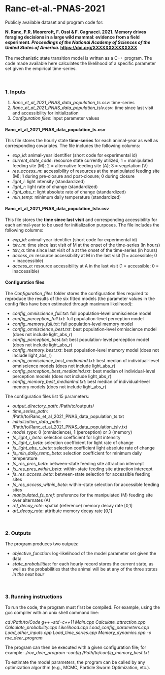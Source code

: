 # Ranc-et-al.-PNAS-2021

Publicly available dataset and program code for:

**N. Ranc, P.R. Moorcroft, F. Ossi & F. Cagnacci. 2021. Memory drives foraging decisions in a large wild mammal: evidence from a field experiment. *Proceedings of the National Academy of Sciences of the United States of America*. https://doi.org/XXXXXXXXXXXXXX**
<br> 
<br>
The mechanistic state transition model is written as a C++ program. The code made available here calculates the likelihood of a specific parameter set given the empirical time-series.\
<br>
<br>

### 1. Inputs
1. *Ranc_et_al_2021_PNAS_data_population_ts.csv*: time-series
1. *Ranc_et_al_2021_PNAS_data_population_tslv.csv*: time since last visit and accessibility for initialization
1. *Configuration files*: input parameter values

#### Ranc_et_al_2021_PNAS_data_population_ts.csv
This file stores the hourly state **time-series** for each animal-year as well as corresponding covariates. The file includes the following columns:
* *exp_id*: animal-year identifier (short code for experimental id)
* *current_state_code*: resource state currently utilized; 1 = manipulated feeding site (M); 2 = alternative feeding site (A); 3 = vegetation (V)
* *res_access_m*: accessibility of resources at the manipulated feeding site (M); 1 during pre-closure and post-closure; 0 during closure
* *light_i*: light intensity (standardized)
* *light_r*: light rate of change (standardized)
* *light_abs_r*: light absolute rate of change (standardized)
* *min_temp*: minimum daily temperature (standardized)

#### Ranc_et_al_2021_PNAS_data_population_tslv.csv
This file stores the **time since last visit** and corresponding accessibility for each animal-year to be used for initialization purposes. The file includes the following columns:
* *exp_id*: animal-year identifier (short code for experimental id)
* *tslv_m*: time since last visit of M at the onset of the time-series (in hours)
* *tslv_a*: time since last visit of a at the onset of the time-series (in hours)
* *access_m*: resource accessibility at M in the last visit (1 = accessible; 0 = inaccessible)
* *access_a*: resource accessibility at A in the last visit (1 = accessible; 0 = inaccessible)

#### Configuration files
The *Configuration_files* folder stores the configuration files required to reproduce the results of the six fitted models (the parameter values in the config files have been estimated through maximum likelihood):
* *config_omniscience_full.txt*: full population-level omniscience model
* *config_perception_full.txt*: full population-level perception model
* *config_memory_full.txt*: full population-level memory model
* *config_omniscience_best.txt*: best population-level omniscience model (does not include light_abs_r)
* *config_perception_best.txt*: best population-level perception model (does not include light_abs_r)
* *config_memory_best.txt*: best population-level memory model (does not include light_abs_r)
* *config_omniscience_best_medianInd.txt*: best median of individual-level omniscience models (does not include light_abs_r)
* *config_perception_best_medianInd.txt*: best median of individual-level perception models (does not include light_abs_r)
* *config_memory_best_medianInd.txt*: best median of individual-level memory models (does not include light_abs_r)

The configuration files list 15 parameters:
* *output_directory_path*: /Path/to/outputs/
* *time_series_path*: /Path/to/Ranc_et_al_2021_PNAS_data_population_ts.txt
* *initialization_data_path*: /Path/to/Ranc_et_al_2021_PNAS_data_population_tslv.txt
* *model_type*: 0 (omniscience), 1 (perception) or 3 (memory)
* *fs_light_i_beta*: selection coefficient for light intensity
* *fs_light_r_beta*: selection coefficient for light rate of change
* *fs_light_abs_r_beta*: selection coefficient light absolute rate of change
* *fs_min_daily_temp_beta*: selection coefficient for minimum daily temperature
* *fs_res_pres_beta*: between-state feeding site attraction intercept
* *fs_res_pres_within_beta*: within-state feeding site attraction intercept
* *fs_res_access_beta*: between-state selection for accessible feeding sites
* *fs_res_access_within_beta*: within-state selection for accessible feeding sites
* *manipulated_fs_pref*: preference for the manipulated (M) feeding site over alternates (A)
* *ref_decay_rate*: spatial (reference) memory decay rate [0,1]
* *att_decay_rate*: attribute memory decay rate [0,1]
<br>


### 2. Outputs
The program produces two outputs:
* *objective_function*: log-likelihood of the model parameter set given the data
* *state_probabilities*: for each hourly record stores the current state, as well as the probabilities that the animal will be at any of the three states *in the next hour*
<br>


### 3. Running instructions
To run the code, the program must first be compiled. For example, using the gcc compiler with an unix shell command line:

*cd /Path/to/Code*
*g++ -std=c++11 Main.cpp Calculate_attraction.cpp Calculate_probability.cpp Likelihood.cpp Load_config_parameters.cpp Load_other_inputs.cpp Load_time_series.cpp Memory_dynamics.cpp -o roe_deer_program*
<br>

The program can then be executed with a given configuration file; for example:
*./roe_deer_program -config /Path/to/config_memory_best.txt*
<br>

To estimate the model parameters, the  program can be called by any optimization algorithm (e.g., MCMC, Particle Swarm Optimization, etc.).
